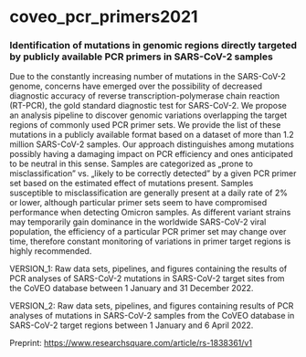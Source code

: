 # coveo_pcr_primers2021
### Identification of mutations in genomic regions directly targeted by publicly available PCR primers in SARS-CoV-2 samples

Due to the constantly increasing number of mutations in the SARS-CoV-2 genome, concerns have emerged over the possibility of decreased diagnostic accuracy of reverse transcription-polymerase chain reaction (RT-PCR), the gold standard diagnostic test for SARS-CoV-2. We propose an analysis pipeline to discover genomic variations overlapping the target regions of commonly used PCR primer sets. We provide the list of these mutations in a publicly available format based on a dataset of more than 1.2 million SARS-CoV-2 samples. Our approach distinguishes among mutations possibly having a damaging impact on PCR efficiency and ones anticipated to be neutral in this sense. Samples are categorized as „prone to misclassification” vs. „likely to be correctly detected” by a given PCR primer set based on the estimated effect of mutations present. Samples susceptible to misclassification are generally present at a daily rate of 2% or lower, although particular primer sets seem to have compromised performance when detecting Omicron samples. As different variant strains may temporarily gain dominance in the worldwide SARS-CoV-2 viral population, the efficiency of a particular PCR primer set may change over time, therefore constant monitoring of variations in primer target regions is highly recommended. 


VERSION_1: Raw data sets, pipelines, and figures containing the results of PCR analyses of SARS-CoV-2 mutations in SARS-CoV-2 target sites from the CoVEO database between 1 January and 31 December 2022.

VERSION_2: Raw data sets, pipelines, and figures containing results of PCR analyses of mutations in SARS-CoV-2 samples from the CoVEO database in SARS-CoV-2 target regions between 1 January and 6 April 2022.


Preprint: https://www.researchsquare.com/article/rs-1838361/v1
